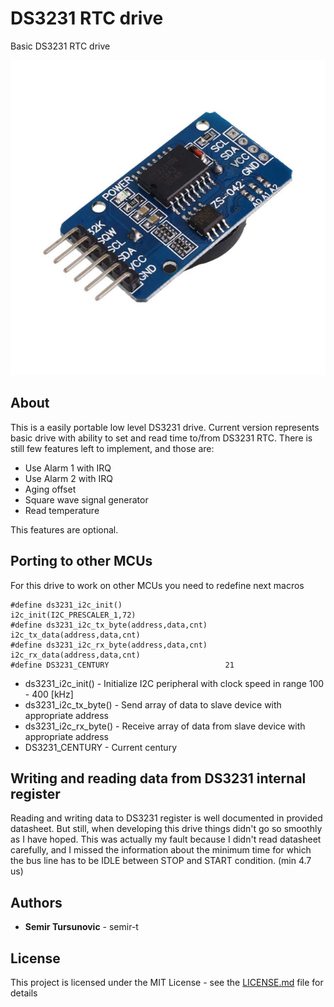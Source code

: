 # DS3231 RTC drive

Basic DS3231 RTC drive

![ds3231](docs/ds3231.jpg)

## About

This is a easily portable low level DS3231 drive. Current version represents basic drive with ability to set and read time to/from
DS3231 RTC. There is still few features left to implement, and those are:
* Use Alarm 1 with IRQ
* Use Alarm 2 with IRQ
* Aging offset
* Square wave signal generator
* Read temperature

This features are optional.

## Porting to other MCUs
For this drive to work on other MCUs you need to redefine next macros

  ```
  #define ds3231_i2c_init()                       i2c_init(I2C_PRESCALER_1,72)
  #define ds3231_i2c_tx_byte(address,data,cnt)    i2c_tx_data(address,data,cnt)
  #define ds3231_i2c_rx_byte(address,data,cnt)    i2c_rx_data(address,data,cnt)
  #define DS3231_CENTURY                          21
  ```

  * ds3231_i2c_init() - Initialize I2C peripheral with clock speed in range 100 - 400 [kHz]
  * ds3231_i2c_tx_byte() - Send array of data to slave device with appropriate address
  * ds3231_i2c_rx_byte() - Receive array of data from slave device with appropriate address
  * DS3231_CENTURY - Current century

## Writing and reading data from DS3231 internal register

Reading and writing data to DS3231 register is well documented in provided datasheet. But still, when developing this drive things didn't go so smoothly as I have hoped. This was actually my fault because I didn't read datasheet carefully, and I missed the information about the minimum time for which the bus line has to be IDLE between STOP and START condition. (min 4.7 us)


## Authors

  * **Semir Tursunovic** - semir-t

## License

  This project is licensed under the MIT License - see the [LICENSE.md](LICENSE.md) file for details


